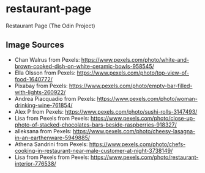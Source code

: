 # restaurant-page

Restaurant Page (The Odin Project)

## Image Sources

- Chan Walrus from Pexels: https://www.pexels.com/photo/white-and-brown-cooked-dish-on-white-ceramic-bowls-958545/
- Ella Olsson from Pexels: https://www.pexels.com/photo/top-view-of-food-1640772/
- Pixabay from Pexels: https://www.pexels.com/photo/empty-bar-filled-with-lights-260922/
- Andrea Piacquadio from Pexels: https://www.pexels.com/photo/woman-drinking-wine-761854/
- Alex P from Pexels: https://www.pexels.com/photo/sushi-rolls-3147493/
- Lisa from Pexels from Pexels: https://www.pexels.com/photo/close-up-photo-of-stacked-chocolates-bars-beside-raspberries-918327/
- alleksana from Pexels: https://www.pexels.com/photo/cheesy-lasagna-in-an-earthenware-5949885/
- Athena Sandrini from Pexels: https://www.pexels.com/photo/chefs-cooking-in-restaurant-near-male-customer-at-night-3738149/
- Lisa from Pexels from Pexels: https://www.pexels.com/photo/restaurant-interior-776538/
